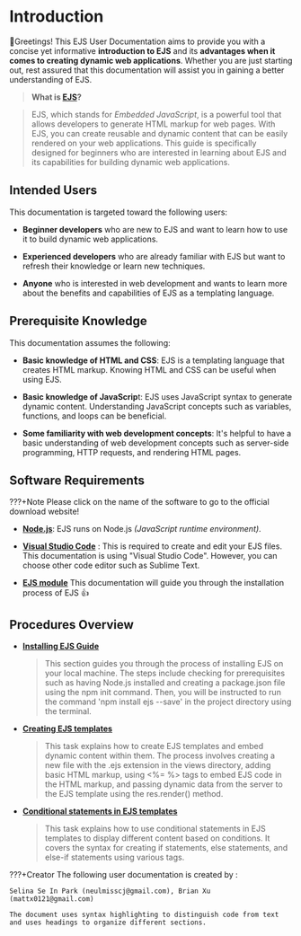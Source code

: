 # Introduction

👋Greetings! This EJS User Documentation aims to provide you with a concise yet informative **introduction to EJS** and its **advantages when it comes to creating dynamic web applications**. Whether you are just starting out, rest assured that this documentation will assist you in gaining a better understanding of EJS.

> **What is [EJS](https://ejs.co/)?**

> EJS, which stands for _Embedded JavaScript_, is a powerful tool that allows developers to generate HTML markup for web pages. With EJS, you can create reusable and dynamic content that can be easily rendered on your web applications. This guide is specifically designed for beginners who are interested in learning about EJS and its capabilities for building dynamic web applications.

## Intended Users

This documentation is targeted toward the following users:

- **Beginner developers** who are new to EJS and want to learn how to use it to build dynamic web applications.

- **Experienced developers** who are already familiar with EJS but want to refresh their knowledge or learn new techniques.

- **Anyone** who is interested in web development and wants to learn more about the benefits and capabilities of EJS as a templating language.

## Prerequisite Knowledge

This documentation assumes the following:

- **Basic knowledge of HTML and CSS**: EJS is a templating language that creates HTML markup. Knowing HTML and CSS can be useful when using EJS.

- **Basic knowledge of JavaScrip**t: EJS uses JavaScript syntax to generate dynamic content. Understanding JavaScript concepts such as variables, functions, and loops can be beneficial.

- **Some familiarity with web development concepts**: It's helpful to have a basic understanding of web development concepts such as server-side programming, HTTP requests, and rendering HTML pages.

## Software Requirements

???+Note
    Please click on the name of the software to go to the official download website!

- **[Node.js](https://nodejs.org/en)**: EJS runs on Node.js _(JavaScript runtime environment)_.

- **[Visual Studio Code](https://code.visualstudio.com/download)** : This is required to create and edit your EJS files. This documentation is using "Visual Studio Code". However, you can choose other code editor such as Sublime Text.

- **[EJS module](https://www.npmjs.com/package/ejs)** This documentation will guide you through the installation process of EJS 👍

## Procedures Overview

- **[Installing EJS Guide](task1)**
  > This section guides you through the process of installing EJS on your local machine. The steps include checking for prerequisites such as having Node.js installed and creating a package.json file using the npm init command. Then, you will be instructed to run the command 'npm install ejs --save' in the project directory using the terminal.

- **[Creating EJS templates](task2)**
  > This task explains how to create EJS templates and embed dynamic content within them. The process involves creating a new file with the .ejs extension in the views directory, adding basic HTML markup, using <%= %> tags to embed EJS code in the HTML markup, and passing dynamic data from the server to the EJS template using the res.render() method.
- **[Conditional statements in EJS templates](task3)**
  > This task explains how to use conditional statements in EJS templates to display different content based on conditions. It covers the syntax for creating if statements, else statements, and else-if statements using various tags.


???+Creator
    The following user documentation is created by : 
    
    Selina Se In Park (neulmisscj@gmail.com), Brian Xu (mattx0121@gmail.com)
    
    The document uses syntax highlighting to distinguish code from text and uses headings to organize different sections.